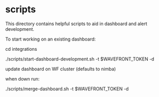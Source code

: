 # scripts

This directory contains helpful scripts to aid in dashboard and alert development.

To start working on an existing dashboard:

cd integrations 


./scripts/start-dashboard-development.sh  -t $WAVEFRONT_TOKEN -d <dasboard url>


update dashboard on WF cluster (defaults to nimba)

when down run:

./scripts/merge-dashboard.sh  -t $WAVEFRONT_TOKEN -d <dasboard url>